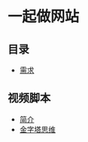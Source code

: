 # 一起做网站


## 目录

* [需求](./001-requirements.md)


## 视频脚本

* [简介](./script/001-intro.md)
* [金字塔思维](./script/002-pyramid-logic.md)
